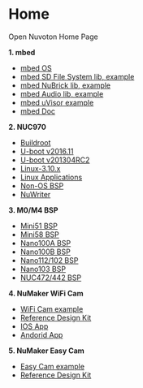 # Home
Open Nuvoton Home Page

**1. mbed**
- [mbed OS](https://github.com/OpenNuvoton/mbed)
- [mbed SD File System lib](https://github.com/OpenNuvoton/NuMaker-mbed-SDFileSystem)[, example](https://developer.mbed.org/teams/Nuvoton/code/NuMaker-mbed-SDFileSystem-example/)
- [mbed NuBrick lib](https://github.com/OpenNuvoton/NuMaker-mbed-NuBrick)[, example](https://developer.mbed.org/teams/Nuvoton/code/NuMaker-mbed-NuBrick-example/)
- [mbed Audio lib](https://github.com/OpenNuvoton/NuMaker-mbed-Audio)[, example](https://developer.mbed.org/teams/Nuvoton/code/NuMaker-mbed-AudioPlayback-example/)
- [mbed uVisor example](https://github.com/OpenNuvoton/NuMaker-mbed-uVisor-example)
- [mbed Doc](https://github.com/OpenNuvoton/NuMaker-mbed-docs)

**2. NUC970**
- [Buildroot](https://github.com/OpenNuvoton/NUC970_Buildroot)
- [U-boot v2016.11](https://github.com/OpenNuvoton/NUC970_U-Boot_v2016.11)
- [U-boot v201304RC2](https://github.com/OpenNuvoton/NUC970_U-Boot)
- [Linux-3.10.x](https://github.com/OpenNuvoton/NUC970_Linux_Kernel)
- [Linux Applications](https://github.com/OpenNuvoton/NUC970_Linux_Applications)
- [Non-OS BSP](https://github.com/OpenNuvoton/NUC970_NonOS_BSP)
- [NuWriter](https://github.com/OpenNuvoton/NUC970_NuWriter)

**3. M0/M4 BSP**
- [Mini51 BSP](https://github.com/OpenNuvoton/Mini51BSP)
- [Mini58 BSP](https://github.com/OpenNuvoton/Mini58BSP)
- [Nano100A BSP](https://github.com/OpenNuvoton/Nano100A_BSP)
- [Nano100B BSP](https://github.com/OpenNuvoton/Nano100B_BSP)
- [Nano112/102 BSP](https://github.com/OpenNuvoton/Nano102_112BSP)
- [Nano103 BSP](https://github.com/OpenNuvoton/Nano103BSP)
- [NUC472/442 BSP](https://github.com/OpenNuvoton/NUC472_442BSP)

**4. NuMaker WiFi Cam**
- [WiFi Cam example](https://github.com/OpenNuvoton/NuMaker_NuWicam_Samples)
- [Reference Design Kit](https://github.com/OpenNuvoton/NuMaker_NuWicam_RDK)
- [IOS App](https://github.com/OpenNuvoton/NuMaker_NuWicam_Player_IOS)
- [Andorid App](https://github.com/OpenNuvoton/NuMaker_NuWicam_Player_Android)

**5. NuMaker Easy Cam**
- [Easy Cam example](https://github.com/OpenNuvoton/NuMaker_NuEZCam_Samples)
- [Reference Design Kit](https://github.com/OpenNuvoton/NuMaker_NuEZCam_RDK)
